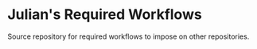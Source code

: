 # Julian's Required Workflows

Source repository for required workflows to impose on other repositories.
